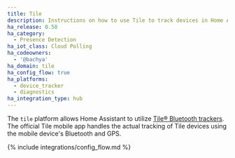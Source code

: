 ```yaml
---
title: Tile
description: Instructions on how to use Tile to track devices in Home Assistant.
ha_release: 0.58
ha_category:
  - Presence Detection
ha_iot_class: Cloud Polling
ha_codeowners:
  - '@bachya'
ha_domain: tile
ha_config_flow: true
ha_platforms:
  - device_tracker
  - diagnostics
ha_integration_type: hub
---
```


The `tile` platform allows Home Assistant to utilize [Tile® Bluetooth trackers](https://www.thetileapp.com).
The official Tile mobile app handles the actual tracking of Tile devices using
the mobile device's Bluetooth and GPS.

{% include integrations/config_flow.md %}
